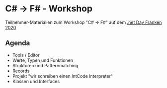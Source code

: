 # C# &rarr; F# - Workshop

Teilnehmer-Materialien zum Workshop "C# &rarr; F#"
auf dem [.net Day Franken 2020](https://www.dotnet-day-franken.de/)

## Agenda

- Tools / Editor
- Werte, Typen und Funktionen
- Strukturen und Patternmatching
- Records
- Projekt "wir schreiben einen IntCode Interpreter"
- Klassen und Interfaces
